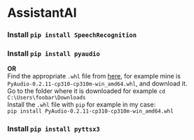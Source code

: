 # AssistantAI

### Install `pip install SpeechRecognition`

### Install `pip install pyaudio`
**OR**  
Find the appropriate `.whl` file from [here](https://www.lfd.uci.edu/~gohlke/pythonlibs/#pyaudio), for example mine is `PyAudio‑0.2.11‑cp310‑cp310m‑win_amd64.whl`, and download it.  
Go to the folder where it is downloaded for example `cd C:\Users\foobar\Downloads`  
Install the `.whl` file with `pip` for example in my case:  
`pip install PyAudio-0.2.11-cp310-cp310m-win_amd64.whl`

### Install `pip install pyttsx3`